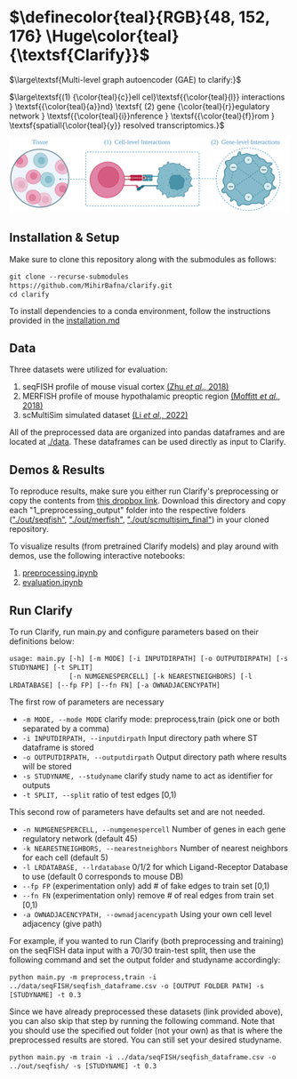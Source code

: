 # $\definecolor{teal}{RGB}{48, 152, 176} \Huge\color{teal}{\textsf{Clarify}}$
$\large\textsf{Multi-level graph autoencoder (GAE) to clarify:}$

$\large\textsf{(1) {\color{teal}{c}}ell cel}\textsf{{\color{teal}{l}} interactions } \textsf{{\color{teal}{a}}nd} \textsf{ (2) gene {\color{teal}{r}}egulatory network } \textsf{{\color{teal}{i}}nference } \textsf{{\color{teal}{f}}rom } \textsf{spatiall{\color{teal}{y}} resolved transcriptomics.}$

![cci](./data/cover_image.png)

## Installation & Setup

Make sure to clone this repository along with the submodules as follows:

```
git clone --recurse-submodules https://github.com/MihirBafna/clarify.git
cd clarify
```
To install dependencies to a conda environment, follow the instructions provided in the [installation.md](./installation.md)

## Data
Three datasets were utilized for evaluation:

1. seqFISH profile of mouse visual cortex [(Zhu _et al_., 2018)](https://www.nature.com/articles/nbt.4260)
2. MERFISH profile of mouse hypothalamic preoptic region [(Moffitt _et al_., 2018)](https://www.science.org/doi/10.1126/science.aau5324)
3. scMultiSim simulated dataset [(Li _et al_., 2022)](https://www.biorxiv.org/content/10.1101/2022.10.15.512320v1)

All of the preprocessed data are organized into pandas dataframes and are located at [./data](./data). These dataframes can be used directly as input to Clarify.

## Demos & Results

To reproduce results, make sure you either run Clarify's preprocessing or copy the contents from [this dropbox link](https://www.dropbox.com/sh/sioss3ig3pwu0it/AACrcmeIDnPjF2jlJtGpLw_oa?dl=0). Download this directory and copy each "1_preprocessing_output" folder into the respective folders (["./out/seqfish"](./out/seqfish), ["./out/merfish"](./out/merfish), ["./out/scmultisim_final"](./out/scmultisim_final)) in your cloned repository. 

To visualize results (from pretrained Clarify models) and play around with demos, use the following interactive notebooks:
1. [preprocessing.ipynb](preprocessing.ipynb)
2. [evaluation.ipynb](evaluation.ipynb)

## Run Clarify

To run Clarify, run main.py and configure parameters based on their definitions below:

```
usage: main.py [-h] [-m MODE] [-i INPUTDIRPATH] [-o OUTPUTDIRPATH] [-s STUDYNAME] [-t SPLIT] 
               [-n NUMGENESPERCELL] [-k NEARESTNEIGHBORS] [-l LRDATABASE] [--fp FP] [--fn FN] [-a OWNADJACENCYPATH]
```
The first row of parameters are necessary

*  `-m MODE, --mode MODE`  clarify mode: preprocess,train (pick one or both separated by a comma)
*  `-i INPUTDIRPATH, --inputdirpath` Input directory path where ST dataframe is stored
*  `-o OUTPUTDIRPATH, --outputdirpath` Output directory path where results will be stored
*  `-s STUDYNAME, --studyname` clarify study name to act as identifier for outputs
*  `-t SPLIT, --split` ratio of test edges [0,1)

This second row of parameters have defaults set and are not needed.

*  `-n NUMGENESPERCELL, --numgenespercell` Number of genes in each gene regulatory network (default 45)
*  `-k NEARESTNEIGHBORS, --nearestneighbors` Number of nearest neighbors for each cell (default 5)
*  `-l LRDATABASE, --lrdatabase` 0/1/2 for which Ligand-Receptor Database to use (default 0 corresponds to mouse DB)
*  `--fp FP`               (experimentation only) add # of fake edges to train set [0,1)
*  `--fn FN`               (experimentation only) remove # of real edges from train set [0,1)
*  `-a OWNADJACENCYPATH, --ownadjacencypath` Using your own cell level adjacency (give path)

For example, if you wanted to run Clarify (both preprocessing and training) on the seqFISH data input with a 70/30 train-test split, then use the following command and set the output folder and studyname accordingly:
```
python main.py -m preprocess,train -i ../data/seqFISH/seqfish_dataframe.csv -o [OUTPUT FOLDER PATH] -s [STUDYNAME] -t 0.3 
```
Since we have already preprocessed these datasets (link provided above), you can also skip that step by running the following command. Note that you should use the specified out folder (not your own) as that is where the preprocessed results are stored. You can still set your desired studyname.
```
python main.py -m train -i ../data/seqFISH/seqfish_dataframe.csv -o ../out/seqfish/ -s [STUDYNAME] -t 0.3 
```
